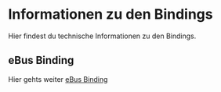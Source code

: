 # Informationen zu den Bindings
Hier findest du technische Informationen zu den Bindings.

## eBus Binding
Hier gehts weiter [eBus Binding](./EBus-Binding.md)
